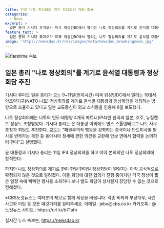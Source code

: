 ```yaml
---
title: 한일 나토 정상회의 계기 정상회담 개최 조율
categories:
  - News
excerpt: >
  일본 총리 기시다 후미오가 미국 워싱턴DC에서 열리는 나토 정상회의를 계기로 윤석열 대통령과 정상회담을 조율 중이며, 해당 회의에는 한국과 일본, 호주, 뉴질랜드 정상이 초청됐다. 중국의 패권주의적 행동과 북한의 탄도미사일 발사에 대비하여 동아시아 안보문제를 논의할 예정이다. 하지만 한일, 한미, 한미일 정상회담은 아직 공식적으로 확정되지 않았으며, 각국 정상들의 바쁜 스케줄 때문에 추가 회담이 성사될지는 미지수로 알려졌다.
feature_text: >
  일본 총리 기시다 후미오가 미국 워싱턴DC에서 열리는 나토 정상회의를 계기로 윤석열 대통령과 정상회담을 조율 중이며, 해당 회의에는 한국과 일본, 호주, 뉴질랜드 정상이 초청됐다. 중국의 패권주의적 행동과 북한의 탄도미사일 발사에 대비하여 동아시아 안보문제를 논의할 예정이다. 하지만 한일, 한미, 한미일 정상회담은 아직 공식적으로 확정되지 않았으며, 각국 정상들의 바쁜 스케줄 때문에 추가 회담이 성사될지는 미지수로 알려졌다.
image: 'https://newsdao.kr/res/images/meta/newsdao_breakingnews.jpg'
---
```


<p><img src="https://newsdao.kr/res/images/meta/newsdao_breakingnews.jpg" alt="flaretime 속보" /></p>

<h2 data-ke-size="size26">일본 총리 "나토 정상회의"를 계기로 윤석열 대통령과 정상회담 추진</h2>

<p>기시다 후미오 일본 총리가 오는 9~11일(현지시간) 미국 워싱턴DC에서 열리는 북대서양조약기구(NATO·나토) 정상회의를 계기로 윤석열 대통령과 정상회담을 개최하는 방향으로 조율하고 있다고 일본 교도통신이 외교 소식통을 인용해 8일 보도했다.</p>

<p data-ke-size="size16">나토 정상회의에는 나토의 인도·태평양 4개국 파트너(IP4)인 한국과 일본, 호주, 뉴질랜드 정상도 초청받았다. 기시다 총리는 윤 대통령 이외에도 옌스 스톨텐베르그 나토 사무총장과 회담도 추진한다. 교도는 "패권주의적 행동을 강화하는 중국이나 탄도미사일 발사를 반복하는 북한 등 동아시아 정세에 관한 의견을 교환해 안보 면에서 협력을 논의하려 한다"고 설명했다. </p>

<p>윤 대통령과 기시다 총리는 11일 IP4 정상회의를 하고 이어 본회의인 나토 정상회의에 참석한다. </p>

<p data-ke-size="size16">하지만 나토 정상회의를 계기로 한미·한일·한미일 정상회담이 열릴지는 아직 공식적으로 확정되지 않은 것으로 알려졌다. 이들 회담에 대한 협의가 진행 중이지만 각국 정상이 짧은 일정 속에 빡빡한 행사를 소화하다 보니 별도 회담이 성사될지 장담할 수 없는 것으로 전해졌다.</p>

<p>※CBS노컷뉴스는 여러분의 제보로 함께 세상을 바꿉니다. 각종 비리와 부당대우, 사건사고와 미담 등 모든 얘깃거리를 알려주세요. 이메일 : jebo@cbs.co.kr 카카오톡 : @노컷뉴스 사이트 : https://url.kr/b71afn</p>
실시간 뉴스 속보는, <a href="https://newsdao.kr" rel="dofollow">https://newsdao.kr</a>


